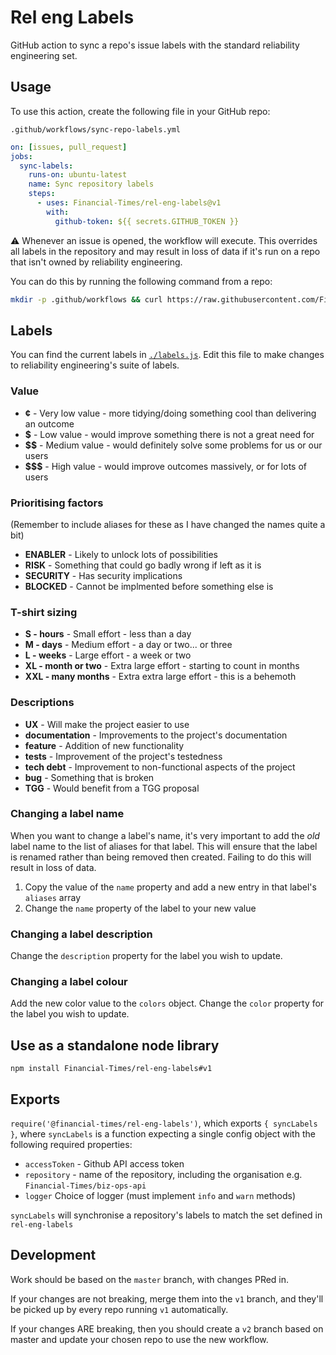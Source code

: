 
# Rel eng Labels

GitHub action to sync a repo's issue labels with the standard reliability engineering set.


## Usage

To use this action, create the following file in your GitHub repo:

```
.github/workflows/sync-repo-labels.yml
```

```yml
on: [issues, pull_request]
jobs:
  sync-labels:
    runs-on: ubuntu-latest
    name: Sync repository labels
    steps:
      - uses: Financial-Times/rel-eng-labels@v1
        with:
          github-token: ${{ secrets.GITHUB_TOKEN }}
```

:warning: Whenever an issue is opened, the workflow will execute. This overrides all labels in the repository and may result in loss of data if it's run on a repo that isn't owned by reliability engineering.

You can do this by running the following command from a repo:

```bash
mkdir -p .github/workflows && curl https://raw.githubusercontent.com/Financial-Times/rel-eng-labels/v1/example.yml --output .github/workflows/sync-repo-labels.yml
```


## Labels

You can find the current labels in [`./labels.js`](labels.js). Edit this file to make changes to reliability engineering's suite of labels.

### Value
- **¢** - Very low value - more tidying/doing something cool than delivering an outcome
- **$** - Low value - would improve something there is not a great need for
- **$$** - Medium value - would definitely solve some problems for us or our users
- **$$$** - High value - would improve outcomes massively, or for lots of users

### Prioritising factors
(Remember to include aliases for these as I have changed the names quite a bit)
- **ENABLER** - Likely to unlock lots of possibilities
- **RISK** - Something that could go badly wrong if left as it is
- **SECURITY** - Has security implications
- **BLOCKED** - Cannot be implmented before something else is

### T-shirt sizing

- **S - hours** - Small effort - less than a day
- **M - days** - Medium effort - a day or two... or three
- **L - weeks** - Large effort - a week or two
- **XL - month or two** - Extra large effort - starting to count in months
- **XXL - many months** - Extra extra large effort - this is a behemoth

### Descriptions
- **UX** - Will make the project easier to use
- **documentation** - Improvements to the project's documentation
- **feature** - Addition of new functionality 
- **tests** - Improvement of the project's testedness
- **tech debt** - Improvement to non-functional aspects of the project
- **bug** - Something that is broken
- **TGG** - Would benefit from a TGG proposal

### Changing a label name

When you want to change a label's name, it's very important to add the _old_ label name to the list of aliases for that label. This will ensure that the label is renamed rather than being removed then created. Failing to do this will result in loss of data.

  1. Copy the value of the `name` property and add a new entry in that label's `aliases` array
  2. Change the `name` property of the label to your new value

### Changing a label description

Change the `description` property for the label you wish to update.

### Changing a label colour

Add the new color value to the `colors` object. Change the `color` property for the label you wish to update.

## Use as a standalone node library

`npm install Financial-Times/rel-eng-labels#v1`

## Exports

`require('@financial-times/rel-eng-labels')`, which exports `{ syncLabels }`, where `syncLabels` is a function expecting a single config object with the following required properties:
- `accessToken` - Github API access token
- `repository` - name of the repository, including the organisation e.g. `Financial-Times/biz-ops-api`
- `logger` Choice of logger (must implement `info` and `warn` methods)

`syncLabels` will synchronise a repository's labels to match the set defined in `rel-eng-labels`

## Development

Work should be based on the `master` branch, with changes PRed in.

If your changes are not breaking, merge them into the `v1` branch, and they'll be picked up by every repo running `v1` automatically.

If your changes ARE breaking, then you should create a `v2` branch based on master and update your chosen repo to use the new workflow.
